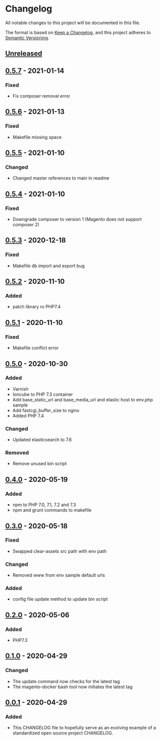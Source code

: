 # Changelog
All notable changes to this project will be documented in this file.

The format is based on [Keep a Changelog](https://keepachangelog.com/en/1.0.0/),
and this project adheres to [Semantic Versioning](https://semver.org/spec/v2.0.0.html).

## [Unreleased]

## [0.5.7] - 2021-01-14
### Fixed
- Fix composer removal error

## [0.5.6] - 2021-01-13
### Fixed
- Makefile missing space

## [0.5.5] - 2021-01-10
### Changed
- Changed master references to main in readme

## [0.5.4] - 2021-01-10
### Fixed
- Downgrade composer to version 1 (Magento does not support composer 2)

## [0.5.3] - 2020-12-18
### Fixed
- Makefile db import and export bug

## [0.5.2] - 2020-11-10
### Added
- patch library ro PHP7.4 

## [0.5.1] - 2020-11-10
### Fixed
- Makefile conflict error

## [0.5.0] - 2020-10-30
### Added
- Varnish
- Ioncube to PHP 7.3 container
- Add base_static_url and base_media_url and elastic host to env.php sample
- Add fastcgi_buffer_size to nginx
- Added PHP 7.4
### Changed
- Updated elasticsearch to 7.6
### Removed
- Remove unused bin script

## [0.4.0] - 2020-05-19
### Added
- npm to PHP 7.0, 7.1, 7.2 and 7.3
- npm and grunt commands to makefile

## [0.3.0] - 2020-05-18
### Fixed
- Swapped clear-assets src path with env path
### Changed
- Removed www from env sample default urls
### Added
- config file update method to update bin script

## [0.2.0] - 2020-05-06
### Added
- PHP7.3

## [0.1.0] - 2020-04-29
### Changed
- The update command now checks for the latest tag
- The magento-docker bash tool now initiates the latest tag

## [0.0.1] - 2020-04-29
### Added
- This CHANGELOG file to hopefully serve as an evolving example of a
  standardized open source project CHANGELOG.

[Unreleased]: https://github.com/danhort/docker-magento/compare/0.5.7...HEAD
[0.5.7]: https://github.com/danhort/docker-magento/compare/0.5.6...0.5.7
[0.5.6]: https://github.com/danhort/docker-magento/compare/0.5.5...0.5.6
[0.5.5]: https://github.com/danhort/docker-magento/compare/0.5.4...0.5.5
[0.5.4]: https://github.com/danhort/docker-magento/compare/0.5.3...0.5.4
[0.5.3]: https://github.com/danhort/docker-magento/compare/0.5.2...0.5.3
[0.5.2]: https://github.com/danhort/docker-magento/compare/0.5.1...0.5.2
[0.5.1]: https://github.com/danhort/docker-magento/compare/0.5.0...0.5.1
[0.5.0]: https://github.com/danhort/docker-magento/compare/0.4.0...0.5.0
[0.4.0]: https://github.com/danhort/docker-magento/compare/0.3.0...0.4.0
[0.3.0]: https://github.com/danhort/docker-magento/compare/0.2.0...0.3.0
[0.2.0]: https://github.com/danhort/docker-magento/compare/0.1.0...0.2.0
[0.1.0]: https://github.com/danhort/docker-magento/compare/0.0.1...0.1.0
[0.0.1]: https://github.com/danhort/docker-magento/releases/tag/0.0.1
